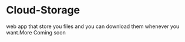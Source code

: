 # Cloud-Storage
web app that store you files and you can download them whenever you want.More Coming soon
